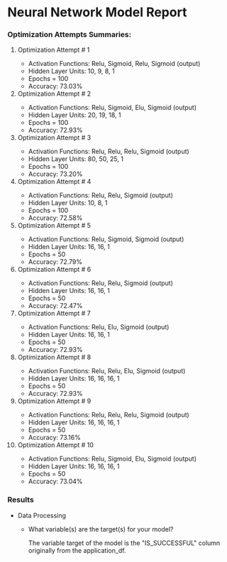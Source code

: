 <h1>Neural Network Model Report</h1>

<h3>Optimization Attempts Summaries:</h3>
<ol>
  <li>Optimization Attempt # 1</li>
    <ul>
      <li>Activation Functions: Relu, Sigmoid, Relu, Sigmoid (output)</li>
      <li>Hidden Layer Units: 10, 9, 8, 1</li>
      <li>Epochs = 100</li>
      <li>Accuracy: 73.03%</li>
    </ul>
  <li>Optimization Attempt # 2</li>
    <ul>
      <li>Activation Functions: Relu, Sigmoid, Elu, Sigmoid (output)</li>
      <li>Hidden Layer Units: 20, 19, 18, 1</li>
      <li>Epochs = 100</li>
      <li>Accuracy: 72.93%</li>
    </ul>
  <li>Optimization Attempt # 3</li>
    <ul>
      <li>Activation Functions: Relu, Relu, Relu, Sigmoid (output)</li>
      <li>Hidden Layer Units: 80, 50, 25, 1</li>
      <li>Epochs = 100</li>
      <li>Accuracy: 73.20%</li>
    </ul>
  <li>Optimization Attempt # 4</li>
    <ul>
      <li>Activation Functions: Relu, Relu, Sigmoid (output)</li>
      <li>Hidden Layer Units: 10, 8, 1</li>
      <li>Epochs = 100</li>
      <li>Accuracy: 72.58%</li>
    </ul>
  <li>Optimization Attempt # 5</li>
    <ul>
      <li>Activation Functions: Relu, Sigmoid, Sigmoid (output)</li>
      <li>Hidden Layer Units: 16, 16, 1</li>
      <li>Epochs = 50</li>
      <li>Accuracy: 72.79%</li>
    </ul>
  <li>Optimization Attempt # 6</li>
    <ul>
      <li>Activation Functions: Relu, Relu, Sigmoid (output)</li>
      <li>Hidden Layer Units: 16, 16, 1</li>
      <li>Epochs = 50</li>
      <li>Accuracy: 72.47%</li>
    </ul>
  <li>Optimization Attempt # 7</li>
    <ul>
      <li>Activation Functions: Relu, Elu, Sigmoid (output)</li>
      <li>Hidden Layer Units: 16, 16, 1</li>
      <li>Epochs = 50</li>
      <li>Accuracy: 72.93%</li>
    </ul>
  <li>Optimization Attempt # 8</li>
    <ul>
      <li>Activation Functions: Relu, Relu, Elu, Sigmoid (output)</li>
      <li>Hidden Layer Units: 16, 16, 16, 1</li>
      <li>Epochs = 50</li>
      <li>Accuracy: 72.93%</li>
    </ul>
  <li>Optimization Attempt # 9</li>
    <ul>
      <li>Activation Functions: Relu, Relu, Relu, Sigmoid (output)</li>
      <li>Hidden Layer Units: 16, 16, 16, 1</li>
      <li>Epochs = 50</li>
      <li>Accuracy: 73.16%</li>
    </ul>
  <li>Optimization Attempt # 10</li>
    <ul>
      <li>Activation Functions: Relu, Sigmoid, Elu, Sigmoid (output)</li>
      <li>Hidden Layer Units: 16, 16, 16, 1</li>
      <li>Epochs = 50</li>
      <li>Accuracy: 73.04%</li>
    </ul>  
</ol>

<h3>Results</h3>
<ul>
  <li>Data Processing</li>
    <ul>
      <li>What variable(s) are the target(s) for your model?</li>
      <p>The variable target of the model is the "IS_SUCCESSFUL" column originally from the application_df.</p>
    </ul>
</ul>
